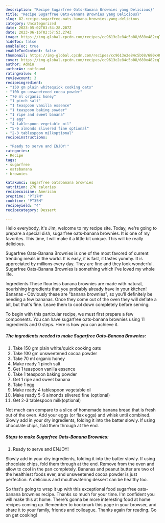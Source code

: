 ```yaml
---
description: "Recipe Sugarfree Oats-Banana Brownies yang Delicious}"
title: "Recipe Sugarfree Oats-Banana Brownies yang Delicious}"
slug: 82-recipe-sugarfree-oats-banana-brownies-yang-delicious
category: Uncategorized
date: 2023-05-02T03:54:28.207Z
date: 2023-06-16T02:57:53.274Z
image: https://img-global.cpcdn.com/recipes/cc9613e2e84c5b08/680x482cq70/sugarfree-oats-banana-brownies-recipe-main-photo.jpg
hideToc: false
enableToc: true
enableTocContent: false
thumbnail: https://img-global.cpcdn.com/recipes/cc9613e2e84c5b08/680x482cq70/sugarfree-oats-banana-brownies-recipe-main-photo.jpg
cover: https://img-global.cpcdn.com/recipes/cc9613e2e84c5b08/680x482cq70/sugarfree-oats-banana-brownies-recipe-main-photo.jpg
author: Admin
authorAv: notfound
ratingvalue: 4
reviewcount: 3
recipeingredient:
- "150 gm plain whitequick cooking oats"
- "100 gm unsweetened cocoa powder"
- "70 ml organic honey"
- "1 pinch salt"
- "1 teaspoon vanilla essence"
- "1 teaspoon baking powder"
- "1 ripe and sweet banana"
- "1 egg"
- "4 tablespoon vegetable oil"
- "5-6 almonds slivered fine optional"
- "2-3 tablespoon milkoptional"
recipeinstructions:

- "Ready to serve and ENJOY!"
categories:
- Recipe
tags:
- sugarfree
- oatsbanana
- brownies

katakunci: sugarfree oatsbanana brownies 
nutrition: 270 calories
recipecuisine: American
preptime: "PT17M"
cooktime: "PT35M"
recipeyield: "4"
recipecategory: Dessert

---
```



Hello everybody, it's Jim, welcome to my recipe site. Today, we're going to prepare a special dish, sugarfree oats-banana brownies. It is one of my favorites. This time, I will make it a little bit unique. This will be really delicious.

Sugarfree Oats-Banana Brownies is one of the most favored of current trending meals in the world. It is easy, it is fast, it tastes yummy. It is appreciated by millions every day. They are fine and they look wonderful. Sugarfree Oats-Banana Brownies is something which I've loved my whole life.

Ingredients These flourless banana brownies are made with natural, nourishing ingredients that you probably already have in your kitchen! Bananas - Obviously these are &#34;banana brownies&#34;, so you&#39;ll definitely be needing a few bananas. Once they come out of the oven they will deflate a bit, but that&#39;s fine. Leave them to cool down completely before serving.


To begin with this particular recipe, we must first prepare a few components. You can have sugarfree oats-banana brownies using 11 ingredients and 0 steps. Here is how you can achieve it.

<!--inarticleads1-->

##### The ingredients needed to make Sugarfree Oats-Banana Brownies:

1. Take 150 gm plain white/quick cooking oats
1. Take 100 gm unsweetened cocoa powder
1. Take 70 ml organic honey
1. Make ready 1 pinch salt
1. Get 1 teaspoon vanilla essence
1. Take 1 teaspoon baking powder
1. Get 1 ripe and sweet banana
1. Take 1 egg
1. Make ready 4 tablespoon vegetable oil
1. Make ready 5-6 almonds slivered fine (optional)
1. Get 2-3 tablespoon milk(optional)


Not much can compare to a slice of homemade banana bread that is fresh out of the oven. Add your eggs (or flax eggs) and whisk until combined. Slowly add in your dry ingredients, folding it into the batter slowly. If using chocolate chips, fold them through at the end. 

<!--inarticleads2-->

##### Steps to make Sugarfree Oats-Banana Brownies:


1. Ready to serve and ENJOY!

Slowly add in your dry ingredients, folding it into the batter slowly. If using chocolate chips, fold them through at the end. Remove from the oven and allow to cool in the pan completely. Bananas and peanut butter are two of the healthiest foods ever, and unsweetened cocoa powder is just perfection. A delicious and mouthwatering dessert can be healthy too. 

So that's going to wrap it up with this exceptional food sugarfree oats-banana brownies recipe. Thanks so much for your time. I'm confident you will make this at home. There's gonna be more interesting food at home recipes coming up. Remember to bookmark this page in your browser, and share it to your family, friends and colleague. Thanks again for reading. Go on get cooking!
